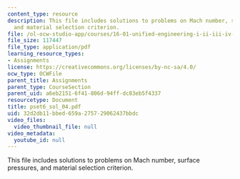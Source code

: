 ```yaml
---
content_type: resource
description: This file includes solutions to problems on Mach number, surface pressures,
  and material selection criterion.
file: /ol-ocw-studio-app/courses/16-01-unified-engineering-i-ii-iii-iv-fall-2005-spring-2006/32d2db11bbed659a275729062437bbdc_pset6_sol_04.pdf
file_size: 117447
file_type: application/pdf
learning_resource_types:
- Assignments
license: https://creativecommons.org/licenses/by-nc-sa/4.0/
ocw_type: OCWFile
parent_title: Assignments
parent_type: CourseSection
parent_uid: a6eb2151-6f41-806d-94ff-dc83eb5f4337
resourcetype: Document
title: pset6_sol_04.pdf
uid: 32d2db11-bbed-659a-2757-29062437bbdc
video_files:
  video_thumbnail_file: null
video_metadata:
  youtube_id: null
---
```

This file includes solutions to problems on Mach number, surface pressures, and material selection criterion.
